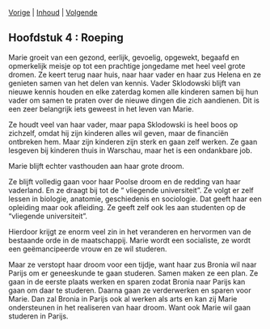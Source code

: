 [Vorige](hfst03_meisjestijd.md) | [Inhoud](inhoudsopgave.md) | [Volgende](hfst05_gouvernante.md)


## Hoofdstuk 4 : Roeping

Marie groeit van een gezond, eerlijk, gevoelig, opgewekt, begaafd en opmerkelijk meisje op tot een prachtige jongedame met heel veel grote dromen. Ze keert terug naar huis, naar haar vader en haar zus Helena en ze genieten samen van het delen van kennis. Vader Sklodowski blijft van nieuwe kennis houden en elke zaterdag komen alle kinderen samen bij hun vader om samen te praten over de nieuwe dingen die zich aandienen. Dit is een zeer belangrijk iets geweest in het leven van Marie. 

Ze houdt veel van haar vader, maar papa Sklodowski is heel boos op zichzelf, omdat hij zijn kinderen alles wil geven, maar de financiën ontbreken hem. Maar zijn kinderen zijn sterk en gaan zelf werken. Ze gaan lesgeven bij kinderen thuis in Warschau, maar het is een ondankbare job.

Marie blijft echter vasthouden aan haar grote droom. 

Ze blijft volledig gaan voor haar Poolse droom en de redding van haar vaderland. En ze draagt bij tot de “ vliegende universiteit”. Ze volgt er zelf lessen in biologie, anatomie, geschiedenis en sociologie. Dat geeft haar een opleiding maar ook afleiding. Ze geeft zelf ook les aan studenten op de “vliegende universiteit”.

Hierdoor krijgt ze enorm veel zin in het veranderen en hervormen van de bestaande orde in de maatschappij. Marie wordt een socialiste, ze wordt een geëmancipeerde vrouw en ze wil studeren.

Maar ze verstopt haar droom voor een tijdje, want haar zus Bronia wil naar Parijs om er geneeskunde te gaan studeren. Samen maken ze een plan. Ze gaan in de eerste plaats werken en sparen zodat Bronia naar Parijs kan gaan om daar te studeren. Daarna gaan ze verderwerken en sparen voor Marie. Dan zal Bronia in Parijs ook al werken als arts en kan zij Marie ondersteunen in het realiseren van haar droom. Want ook Marie wil gaan studeren in Parijs.
